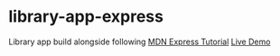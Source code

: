 # library-app-express
Library app build alongside following [MDN Express Tutorial](https://developer.mozilla.org/en-US/docs/Learn/Server-side/Express_Nodejs/Tutorial_local_library_website)
[Live Demo](https://afternoon-beach-14066.herokuapp.com/catalog)
